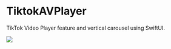# TiktokAVPlayer
TikTok Video Player feature and vertical carousel using SwiftUI.

![](https://github.com/Guanais/Tiktok/blob/master/DELETE_ME/ezgif-4-5687dd47c2ac.gif)

